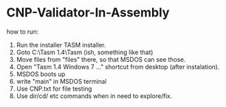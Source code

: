 # CNP-Validator-In-Assembly

how to run:
1. Run the installer TASM installer.
2. Goto C:\Tasm 1.4\Tasm (ish, something like that)
3. Move files from "files" there, so that MSDOS can see those.
4. Open "Tasm 1.4 Windows 7 ..." shortcut from desktop (after instalation).
5. MSDOS boots up
6. write "main" in MSDOS terminal
7. Use CNP.txt for file testing
8. Use dir/cd/ etc commands when in need to explore/fix.
